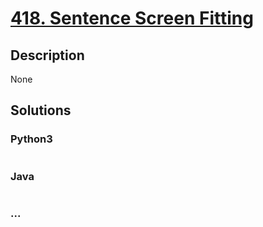 # [418. Sentence Screen Fitting](https://leetcode.com/problems/sentence-screen-fitting)

## Description
None


## Solutions


### Python3

```python

```

### Java

```java

```

### ...
```

```
